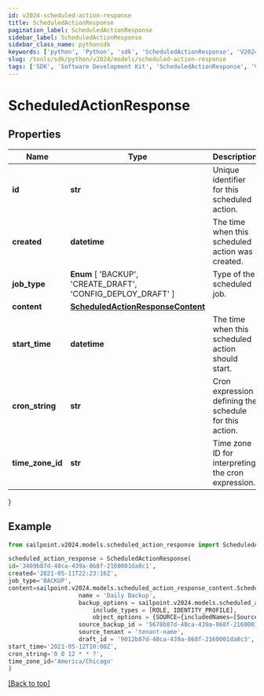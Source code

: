 ```yaml
---
id: v2024-scheduled-action-response
title: ScheduledActionResponse
pagination_label: ScheduledActionResponse
sidebar_label: ScheduledActionResponse
sidebar_class_name: pythonsdk
keywords: ['python', 'Python', 'sdk', 'ScheduledActionResponse', 'V2024ScheduledActionResponse'] 
slug: /tools/sdk/python/v2024/models/scheduled-action-response
tags: ['SDK', 'Software Development Kit', 'ScheduledActionResponse', 'V2024ScheduledActionResponse']
---
```


# ScheduledActionResponse


## Properties

Name | Type | Description | Notes
------------ | ------------- | ------------- | -------------
**id** | **str** | Unique identifier for this scheduled action. | [optional] 
**created** | **datetime** | The time when this scheduled action was created. | [optional] 
**job_type** |  **Enum** [  'BACKUP',    'CREATE_DRAFT',    'CONFIG_DEPLOY_DRAFT' ] | Type of the scheduled job. | [optional] 
**content** | [**ScheduledActionResponseContent**](scheduled-action-response-content) |  | [optional] 
**start_time** | **datetime** | The time when this scheduled action should start. | [optional] 
**cron_string** | **str** | Cron expression defining the schedule for this action. | [optional] 
**time_zone_id** | **str** | Time zone ID for interpreting the cron expression. | [optional] 
}

## Example

```python
from sailpoint.v2024.models.scheduled_action_response import ScheduledActionResponse

scheduled_action_response = ScheduledActionResponse(
id='3469b87d-48ca-439a-868f-2160001da8c1',
created='2021-05-11T22:23:16Z',
job_type='BACKUP',
content=sailpoint.v2024.models.scheduled_action_response_content.ScheduledActionResponse_content(
                    name = 'Daily Backup', 
                    backup_options = sailpoint.v2024.models.scheduled_action_response_content_backup_options.ScheduledActionResponse_content_backupOptions(
                        include_types = [ROLE, IDENTITY_PROFILE], 
                        object_options = {SOURCE={includedNames=[Source1, Source2]}, ROLE={includedNames=[Admin Role, User Role]}}, ), 
                    source_backup_id = '5678b87d-48ca-439a-868f-2160001da8c2', 
                    source_tenant = 'tenant-name', 
                    draft_id = '9012b87d-48ca-439a-868f-2160001da8c3', ),
start_time='2021-05-12T10:00Z',
cron_string='0 0 12 * * ?',
time_zone_id='America/Chicago'
)

```
[[Back to top]](#) 

